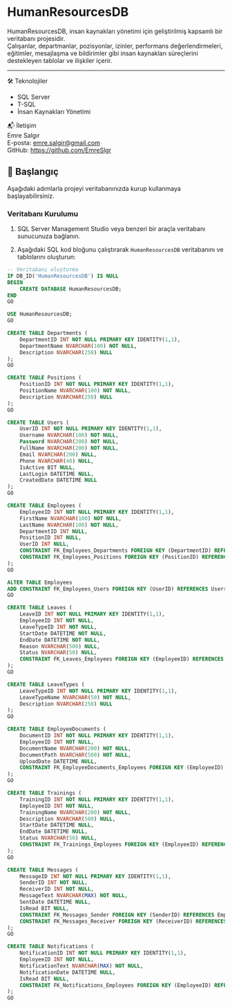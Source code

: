 # HumanResourcesDB

HumanResourcesDB, insan kaynakları yönetimi için geliştirilmiş kapsamlı bir veritabanı projesidir.  
Çalışanlar, departmanlar, pozisyonlar, izinler, performans değerlendirmeleri, eğitimler, mesajlaşma ve bildirimler gibi insan kaynakları süreçlerini destekleyen tablolar ve ilişkiler içerir.

---

🛠️ Teknolojiler  
- SQL Server  
- T-SQL  
- İnsan Kaynakları Yönetimi  

📬 İletişim  
Emre Salgır  
E-posta: emre.salgir@gmail.com  
GitHub: https://github.com/EmreSlgr  

## 🚀 Başlangıç

Aşağıdaki adımlarla projeyi veritabanınızda kurup kullanmaya başlayabilirsiniz.

### Veritabanı Kurulumu

1. SQL Server Management Studio veya benzeri bir araçla veritabanı sunucunuza bağlanın.

2. Aşağıdaki SQL kod bloğunu çalıştırarak `HumanResourcesDB` veritabanını ve tablolarını oluşturun:

```sql
-- Veritabanı oluşturma
IF DB_ID('HumanResourcesDB') IS NULL
BEGIN
    CREATE DATABASE HumanResourcesDB;
END
GO

USE HumanResourcesDB;
GO

CREATE TABLE Departments (
    DepartmentID INT NOT NULL PRIMARY KEY IDENTITY(1,1),
    DepartmentName NVARCHAR(100) NOT NULL,
    Description NVARCHAR(250) NULL
);
GO

CREATE TABLE Positions (
    PositionID INT NOT NULL PRIMARY KEY IDENTITY(1,1),
    PositionName NVARCHAR(100) NOT NULL,
    Description NVARCHAR(250) NULL
);
GO

CREATE TABLE Users (
    UserID INT NOT NULL PRIMARY KEY IDENTITY(1,1),
    Username NVARCHAR(100) NOT NULL,
    Password NVARCHAR(200) NOT NULL,
    FullName NVARCHAR(200) NOT NULL,
    Email NVARCHAR(200) NULL,
    Phone NVARCHAR(40) NULL,
    IsActive BIT NULL,
    LastLogin DATETIME NULL,
    CreatedDate DATETIME NULL
);
GO

CREATE TABLE Employees (
    EmployeeID INT NOT NULL PRIMARY KEY IDENTITY(1,1),
    FirstName NVARCHAR(100) NOT NULL,
    LastName NVARCHAR(100) NOT NULL,
    DepartmentID INT NULL,
    PositionID INT NULL,
    UserID INT NULL,
    CONSTRAINT FK_Employees_Departments FOREIGN KEY (DepartmentID) REFERENCES Departments(DepartmentID),
    CONSTRAINT FK_Employees_Positions FOREIGN KEY (PositionID) REFERENCES Positions(PositionID)
);
GO

ALTER TABLE Employees
ADD CONSTRAINT FK_Employees_Users FOREIGN KEY (UserID) REFERENCES Users(UserID);
GO

CREATE TABLE Leaves (
    LeaveID INT NOT NULL PRIMARY KEY IDENTITY(1,1),
    EmployeeID INT NOT NULL,
    LeaveTypeID INT NOT NULL,
    StartDate DATETIME NOT NULL,
    EndDate DATETIME NOT NULL,
    Reason NVARCHAR(500) NULL,
    Status NVARCHAR(50) NULL,
    CONSTRAINT FK_Leaves_Employees FOREIGN KEY (EmployeeID) REFERENCES Employees(EmployeeID)
);
GO

CREATE TABLE LeaveTypes (
    LeaveTypeID INT NOT NULL PRIMARY KEY IDENTITY(1,1),
    LeaveTypeName NVARCHAR(50) NOT NULL,
    Description NVARCHAR(250) NULL
);
GO

CREATE TABLE EmployeeDocuments (
    DocumentID INT NOT NULL PRIMARY KEY IDENTITY(1,1),
    EmployeeID INT NOT NULL,
    DocumentName NVARCHAR(200) NOT NULL,
    DocumentPath NVARCHAR(500) NOT NULL,
    UploadDate DATETIME NULL,
    CONSTRAINT FK_EmployeeDocuments_Employees FOREIGN KEY (EmployeeID) REFERENCES Employees(EmployeeID)
);
GO

CREATE TABLE Trainings (
    TrainingID INT NOT NULL PRIMARY KEY IDENTITY(1,1),
    EmployeeID INT NOT NULL,
    TrainingName NVARCHAR(200) NOT NULL,
    Description NVARCHAR(500) NULL,
    StartDate DATETIME NULL,
    EndDate DATETIME NULL,
    Status NVARCHAR(50) NULL,
    CONSTRAINT FK_Trainings_Employees FOREIGN KEY (EmployeeID) REFERENCES Employees(EmployeeID)
);
GO

CREATE TABLE Messages (
    MessageID INT NOT NULL PRIMARY KEY IDENTITY(1,1),
    SenderID INT NOT NULL,
    ReceiverID INT NOT NULL,
    MessageText NVARCHAR(MAX) NOT NULL,
    SentDate DATETIME NULL,
    IsRead BIT NULL,
    CONSTRAINT FK_Messages_Sender FOREIGN KEY (SenderID) REFERENCES Employees(EmployeeID),
    CONSTRAINT FK_Messages_Receiver FOREIGN KEY (ReceiverID) REFERENCES Employees(EmployeeID)
);
GO

CREATE TABLE Notifications (
    NotificationID INT NOT NULL PRIMARY KEY IDENTITY(1,1),
    EmployeeID INT NOT NULL,
    NotificationText NVARCHAR(MAX) NOT NULL,
    NotificationDate DATETIME NULL,
    IsRead BIT NULL,
    CONSTRAINT FK_Notifications_Employees FOREIGN KEY (EmployeeID) REFERENCES Employees(EmployeeID)
);
GO
